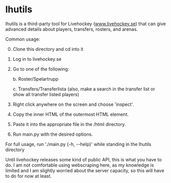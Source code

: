 # lhutils

lhutils is a third-party tool for Livehockey (www.livehockey.se)
that can give advanced details about players, transfers, rosters, and arenas.

Common usage:

0. Clone this directory and cd into it
1. Log in to livehockey.se
2. Go to one of the following:
    
    b. Roster/Spelartrupp
    
    c. Transfers/Transferlista (also, make a search in the transfer list 
                                or show all transfer listed players)
3. Right click anywhere on the screen and choose 'inspect'.
4. Copy the inner HTML of the outermost HTML element.
5. Paste it into the appropriate file in the /html directory.
6. Run main.py with the desired options.

For full usage, run './main.py {-h, --help}'
while standing in the lhutils directory

Until livehockey releases some kind of public API, this is what you have to do. 
I am not comfortable using webscraping here, as my knowledge is limited and
I am slightly worried about the server capacity, so this will have to do for
now at least.

